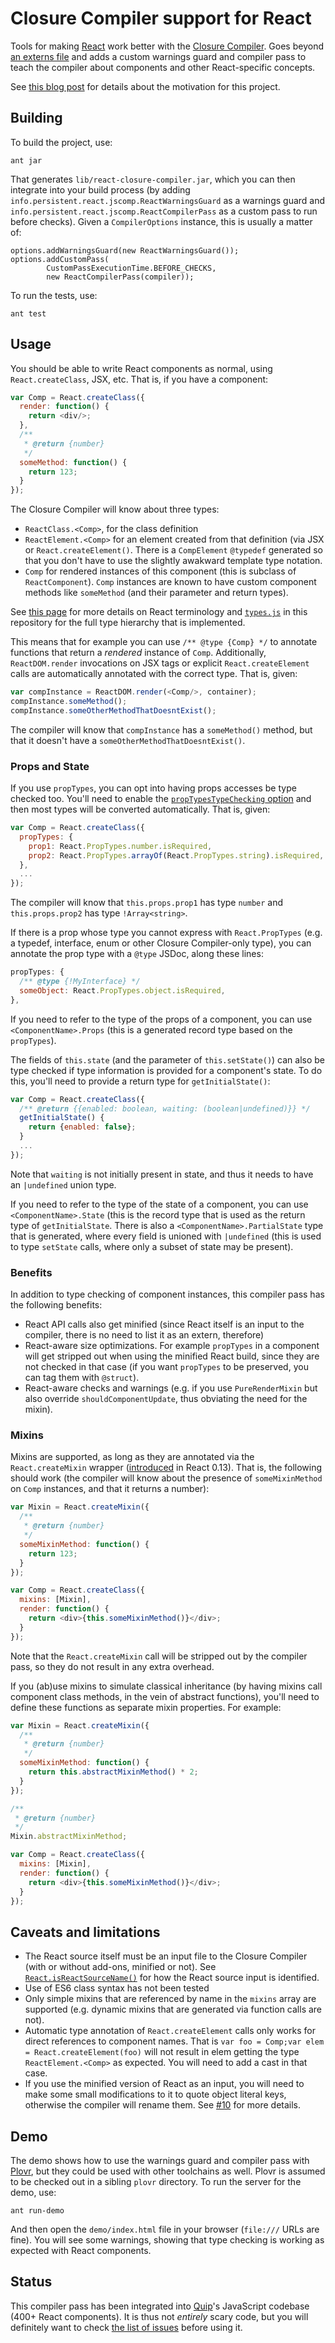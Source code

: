 # Closure Compiler support for React

Tools for making [React](http://facebook.github.io/react/) work better with the [Closure Compiler](https://developers.google.com/closure/compiler/). Goes beyond [an externs file](https://github.com/steida/react-externs) and adds a custom warnings guard and compiler pass to teach the compiler about components and other React-specific concepts.

See [this blog post](http://blog.persistent.info/2015/05/teaching-closure-compiler-about-react.html) for details about the motivation for this project.

## Building

To build the project, use:

    ant jar

That generates `lib/react-closure-compiler.jar`, which you can then integrate into your build process (by adding `info.persistent.react.jscomp.ReactWarningsGuard` as a warnings guard and `info.persistent.react.jscomp.ReactCompilerPass` as a custom pass to run before checks). Given a `CompilerOptions` instance, this is usually a matter of:

    options.addWarningsGuard(new ReactWarningsGuard());
    options.addCustomPass(
            CustomPassExecutionTime.BEFORE_CHECKS,
            new ReactCompilerPass(compiler));

To run the tests, use:

    ant test

## Usage

You should be able to write React components as normal, using `React.createClass`, JSX, etc. That is, if you have a component:

```javascript
var Comp = React.createClass({
  render: function() {
    return <div/>;
  },
  /**
   * @return {number}
   */
  someMethod: function() {
    return 123;
  }
});
```

The Closure Compiler will know about three types:

* `ReactClass.<Comp>`, for the class definition
* `ReactElement.<Comp>` for an element created from that definition (via JSX or `React.createElement()`. There is a `CompElement` `@typedef` generated so that you don't have to use the slightly awakward template type notation.
* `Comp` for rendered instances of this component (this is subclass of `ReactComponent`). `Comp` instances are known to have custom component methods like `someMethod` (and their parameter and return types).

See [this page](https://facebook.github.io/react/docs/glossary.html) for more details on React terminology and [`types.js`](https://github.com/mihaip/react-closure-compiler/blob/master/src/info/persistent/react/jscomp/types.js) in this repository for the full type hierarchy that is implemented.

This means that for example you can use `/** @type {Comp} */` to annotate functions that return a _rendered_ instance of `Comp`. Additionally, `ReactDOM.render` invocations on JSX tags or explicit `React.createElement` calls are automatically annotated with the correct type. That is, given:

```javascript
var compInstance = ReactDOM.render(<Comp/>, container);
compInstance.someMethod();
compInstance.someOtherMethodThatDoesntExist();
```

The compiler will know that `compInstance` has a `someMethod()` method, but that it doesn't have a `someOtherMethodThatDoesntExist()`.

### Props and State

If you use `propTypes`, you can opt into having props accesses be type checked too. You'll need to enable the [`propTypesTypeChecking` option](https://github.com/mihaip/react-closure-compiler/blob/94f5cbd539d127cb438b59aacd0f97973ac56ea1/src/info/persistent/react/jscomp/ReactCompilerPass.java#L110-L111) and then most types will be converted automatically. That is, given:

```javascript
var Comp = React.createClass({
  propTypes: {
    prop1: React.PropTypes.number.isRequired,
    prop2: React.PropTypes.arrayOf(React.PropTypes.string).isRequired,
  },
  ...
});
```

The compiler will know that `this.props.prop1` has type `number` and `this.props.prop2` has type `!Array<string>`.

If there is a prop whose type you cannot express with `React.PropTypes` (e.g. a typedef, interface, enum or other Closure Compiler-only type), you can annotate the prop type with a `@type` JSDoc, along these lines:

```javascript
propTypes: {
  /** @type {!MyInterface} */
  someObject: React.PropTypes.object.isRequired,
},
```

If you need to refer to the type of the props of a component, you can use `<ComponentName>.Props` (this is a generated record type based on the `propTypes`).

The fields of `this.state` (and the parameter of `this.setState()`) can also be type checked if type information is provided for a component's state. To do this, you'll need to provide a return type for `getInitialState()`:

```javascript
var Comp = React.createClass({
  /** @return {{enabled: boolean, waiting: (boolean|undefined)}} */
  getInitialState() {
    return {enabled: false};
  }
  ...
});
```

Note that `waiting` is not initially present in state, and thus it needs to have an `|undefined` union type.

If you need to refer to the type of the state of a component, you can use `<ComponentName>.State` (this is the record type that is used as the return type of `getInitialState`. There is also a `<ComponentName>.PartialState` type that is generated, where every field is unioned with `|undefined` (this is used to type `setState` calls, where only a subset of state may be present).


### Benefits

In addition to type checking of component instances, this compiler pass has the following benefits:

* React API calls also get minified (since React itself is an input to the compiler, there is no need to list it as an extern, therefore)
* React-aware size optimizations. For example `propTypes` in a component will get stripped out when using the minified React build, since they are not checked in that case (if you want `propTypes` to be preserved, you can tag them with `@struct`).
* React-aware checks and warnings (e.g. if you use `PureRenderMixin` but also override `shouldComponentUpdate`, thus obviating the need for the mixin).

### Mixins

Mixins are supported, as long as they are annotated via the `React.createMixin`  wrapper ([introduced](https://github.com/facebook/react/commit/295ef0063b933e13b2ddd541c108b386b35b648b) in React 0.13). That is, the following should work (the compiler will know about the presence of `someMixinMethod` on `Comp` instances, and that it returns a number):

```javascript
var Mixin = React.createMixin({
  /**
   * @return {number}
   */
  someMixinMethod: function() {
    return 123;
  }
});

var Comp = React.createClass({
  mixins: [Mixin],
  render: function() {
    return <div>{this.someMixinMethod()}</div>;
  }
});
```

Note that the `React.createMixin` call will be stripped out by the compiler pass, so they do not result in any extra overhead.

If you (ab)use mixins to simulate classical inheritance (by having mixins call component class methods, in the vein of abstract functions), you'll need to define these functions as separate mixin properties. For example:

```javascript
var Mixin = React.createMixin({
  /**
   * @return {number}
   */
  someMixinMethod: function() {
    return this.abstractMixinMethod() * 2;
  }
});

/**
 * @return {number}
 */
Mixin.abstractMixinMethod;

var Comp = React.createClass({
  mixins: [Mixin],
  render: function() {
    return <div>{this.someMixinMethod()}</div>;
  }
});
```

## Caveats and limitations

* The React source itself must be an input file to the Closure Compiler (with or without add-ons, minified or not). See [`React.isReactSourceName()`](https://github.com/mihaip/react-closure-compiler/blob/master/src/info/persistent/react/jscomp/React.java) for how the React source input is identified.
* Use of ES6 class syntax has not been tested
* Only simple mixins that are referenced by name in the `mixins` array are supported (e.g. dynamic mixins that are generated via function calls are not).
* Automatic type annotation of `React.createElement` calls only works for direct references to component names. That is `var foo = Comp;var elem = React.createElement(foo)` will not result in elem getting the type `ReactElement.<Comp>` as expected. You will need to add a cast in that case.
* If you use the minified version of React as an input, you will need to make some small modifications to it to quote object literal keys, otherwise the compiler will rename them. See [#10](https://github.com/mihaip/react-closure-compiler/issues/10) for more details.

## Demo

The demo shows how to use the warnings guard and compiler pass with [Plovr](http://plovr.com/), but they could be used with other toolchains as well. Plovr is assumed to be checked out in a sibling `plovr` directory. To run the server for the demo, use:

    ant run-demo

And then open the `demo/index.html` file in your browser (`file:///` URLs are fine). You will see some warnings, showing that type checking is working as expected with React components.

## Status

This compiler pass has been integrated into [Quip](https://github.com/quip)'s JavaScript codebase (400+ React components). It is thus not _entirely_ scary code, but you will definitely want to check [the list of issues](https://github.com/mihaip/react-closure-compiler/issues) before using it.
